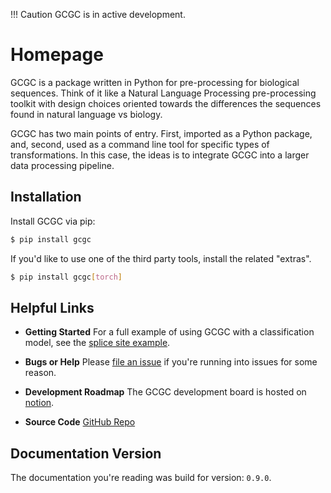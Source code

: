 !!! Caution
  GCGC is in active development.

# Homepage

GCGC is a package written in Python for pre-processing for biological sequences. Think of it like a
Natural Language Processing pre-processing toolkit with design choices oriented towards the
differences the sequences found in natural language vs biology.

GCGC has two main points of entry. First, imported as a Python package, and,
second, used as a command line tool for specific types of transformations. In this case, the ideas
is to integrate GCGC into a larger data processing pipeline.

## Installation

Install GCGC via pip:

```bash
$ pip install gcgc
```

If you'd like to use one of the third party tools, install the related "extras".

```bash
$ pip install gcgc[torch]
```

## Helpful Links

- **Getting Started** For a full example of using GCGC with a classification model, see the [splice site
  example](./examples/splice-site.md).

- **Bugs or Help** Please [file an issue](https://github.com/tshauck/gcgc/issues) if you're running into issues for
  some reason.

- **Development Roadmap** The GCGC development board is hosted on [notion](https://www.notion.so/3649815c53324f01ae03abc99707dc68?v=98d8b29c39544dca9cde8ddc0dd8c98b).

- **Source Code** [GitHub Repo](https://github.com/tshauck/gcgc)

## Documentation Version

The documentation you're reading was build for version: `0.9.0`.
